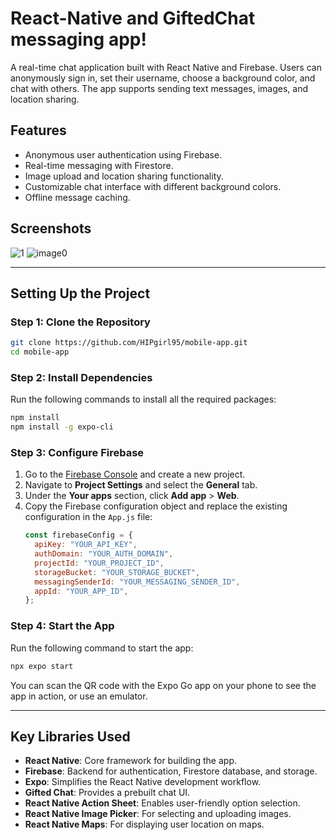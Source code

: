 # React-Native and GiftedChat messaging app!

A real-time chat application built with React Native and Firebase. Users can anonymously sign in, set their username, choose a background color, and chat with others. The app supports sending text messages, images, and location sharing.

## Features

- Anonymous user authentication using Firebase.
- Real-time messaging with Firestore.
- Image upload and location sharing functionality.
- Customizable chat interface with different background colors.
- Offline message caching.

## Screenshots
![1](https://github.com/user-attachments/assets/72503bcf-dd00-43bb-b30f-ec3b27fd6ca0)
![image0](https://github.com/user-attachments/assets/ef640a15-545c-4edb-ae8d-4ebdff4c9e1c)

---

## Setting Up the Project

### Step 1: Clone the Repository

```bash
git clone https://github.com/HIPgirl95/mobile-app.git
cd mobile-app
```

### Step 2: Install Dependencies

Run the following commands to install all the required packages:

```bash
npm install
npm install -g expo-cli

```

### Step 3: Configure Firebase

1. Go to the [Firebase Console](https://console.firebase.google.com/) and create a new project.
2. Navigate to **Project Settings** and select the **General** tab.
3. Under the **Your apps** section, click **Add app** > **Web**.
4. Copy the Firebase configuration object and replace the existing configuration in the `App.js` file:
   ```javascript
   const firebaseConfig = {
     apiKey: "YOUR_API_KEY",
     authDomain: "YOUR_AUTH_DOMAIN",
     projectId: "YOUR_PROJECT_ID",
     storageBucket: "YOUR_STORAGE_BUCKET",
     messagingSenderId: "YOUR_MESSAGING_SENDER_ID",
     appId: "YOUR_APP_ID",
   };
   ```

### Step 4: Start the App

Run the following command to start the app:

```bash
npx expo start
```

You can scan the QR code with the Expo Go app on your phone to see the app in action, or use an emulator.

---

## Key Libraries Used

- **React Native**: Core framework for building the app.
- **Firebase**: Backend for authentication, Firestore database, and storage.
- **Expo**: Simplifies the React Native development workflow.
- **Gifted Chat**: Provides a prebuilt chat UI.
- **React Native Action Sheet**: Enables user-friendly option selection.
- **React Native Image Picker**: For selecting and uploading images.
- **React Native Maps**: For displaying user location on maps.

